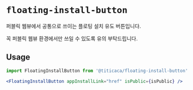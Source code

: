 # `floating-install-button`

퍼블릭 웹뷰에서 공통으로 쓰이는 플로팅 설치 유도 버튼입니다.

꼭 퍼블릭 웹뷰 환경에서만 쓰일 수 있도록 유의 부탁드립니다.

## Usage

```javascript
import FloatingInstallButton from '@titicaca/floating-install-button'
```

```jsx harmony
<FloatingInstallButton appInstallLink="href" isPublic={isPublic} />
```
